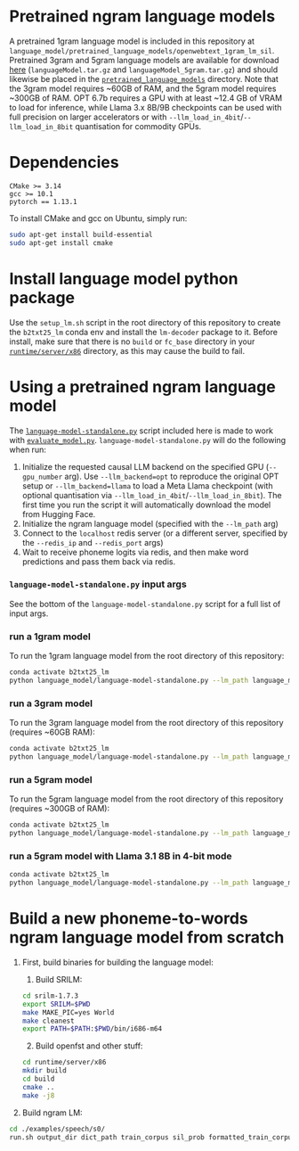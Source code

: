 # Pretrained ngram language models
A pretrained 1gram language model is included in this repository at `language_model/pretrained_language_models/openwebtext_1gram_lm_sil`. Pretrained 3gram and 5gram language models are available for download [here](https://datadryad.org/dataset/doi:10.5061/dryad.x69p8czpq) (`languageModel.tar.gz` and `languageModel_5gram.tar.gz`) and should likewise be placed in the [`pretrained_language_models`](pretrained_language_models) directory. Note that the 3gram model requires ~60GB of RAM, and the 5gram model requires ~300GB of RAM. OPT 6.7b requires a GPU with at least ~12.4 GB of VRAM to load for inference, while Llama 3.x 8B/9B checkpoints can be used with full precision on larger accelerators or with `--llm_load_in_4bit`/`--llm_load_in_8bit` quantisation for commodity GPUs.

# Dependencies
```
CMake >= 3.14
gcc >= 10.1
pytorch == 1.13.1
```
To install CMake and gcc on Ubuntu, simply run:
```bash
sudo apt-get install build-essential
sudo apt-get install cmake
```

# Install language model python package
Use the `setup_lm.sh` script in the root directory of this repository to create the `b2txt25_lm` conda env and install the `lm-decoder` package to it. Before install, make sure that there is no `build` or `fc_base` directory in your [`runtime/server/x86`](runtime/server/x86) directory, as this may cause the build to fail.


# Using a pretrained ngram language model
The [`language-model-standalone.py`](language-model-standalone.py) script included here is made to work with [`evaluate_model.py`](../model_training/evaluate_model.py).  `language-model-standalone.py` will do the following when run:
1. Initialize the requested causal LLM backend on the specified GPU (`--gpu_number` arg). Use `--llm_backend=opt` to reproduce the original OPT setup or `--llm_backend=llama` to load a Meta Llama checkpoint (with optional quantisation via `--llm_load_in_4bit`/`--llm_load_in_8bit`). The first time you run the script it will automatically download the model from Hugging Face.
2. Initialize the ngram language model (specified with the `--lm_path` arg)
3. Connect to the `localhost` redis server (or a different server, specified by the `--redis_ip` and `--redis_port` args)
4. Wait to receive phoneme logits via redis, and then make word predictions and pass them back via redis.


### `language-model-standalone.py` input args
See the bottom of the `language-model-standalone.py` script for a full list of input args.


### run a 1gram model
To run the 1gram language model from the root directory of this repository:
```bash
conda activate b2txt25_lm
python language_model/language-model-standalone.py --lm_path language_model/pretrained_language_models/openwebtext_1gram_lm_sil --llm_backend opt --nbest 100 --acoustic_scale 0.325 --blank_penalty 90 --alpha 0.55 --redis_ip localhost --gpu_number 0
```

### run a 3gram model
To run the 3gram language model from the root directory of this repository (requires ~60GB RAM):
```bash
conda activate b2txt25_lm
python language_model/language-model-standalone.py --lm_path language_model/pretrained_language_models/openwebtext_3gram_lm_sil --llm_backend opt --nbest 100 --acoustic_scale 0.325 --blank_penalty 90 --alpha 0.55 --redis_ip localhost --gpu_number 0
```

### run a 5gram model
To run the 5gram language model from the root directory of this repository (requires ~300GB of RAM):
```bash
conda activate b2txt25_lm
python language_model/language-model-standalone.py --lm_path language_model/pretrained_language_models/openwebtext_5gram_lm_sil --rescore --llm_backend opt --nbest 100 --acoustic_scale 0.325 --blank_penalty 90 --alpha 0.55 --redis_ip localhost --gpu_number 0
```

### run a 5gram model with Llama 3.1 8B in 4-bit mode
```bash
conda activate b2txt25_lm
python language_model/language-model-standalone.py --lm_path language_model/pretrained_language_models/openwebtext_5gram_lm_sil --rescore --llm_backend llama --llama_model_name meta-llama/Llama-3.1-8B-Instruct --llm_load_in_4bit --nbest 100 --acoustic_scale 0.325 --blank_penalty 90 --alpha 0.55 --redis_ip localhost --gpu_number 0
```

# Build a new phoneme-to-words ngram language model from scratch
1. First, build binaries for building the language model:
    1. Build SRILM:
      ```bash
      cd srilm-1.7.3
      export SRILM=$PWD
      make MAKE_PIC=yes World
      make cleanest
      export PATH=$PATH:$PWD/bin/i686-m64
      ```

    2. Build openfst and other stuff:
      ```bash
      cd runtime/server/x86
      mkdir build
      cd build
      cmake ..
      make -j8
      ```

2. Build ngram LM:
  ```bash
  cd ./examples/speech/s0/
  run.sh output_dir dict_path train_corpus sil_prob formatted_train_corpus prune_threshold order
  ```


